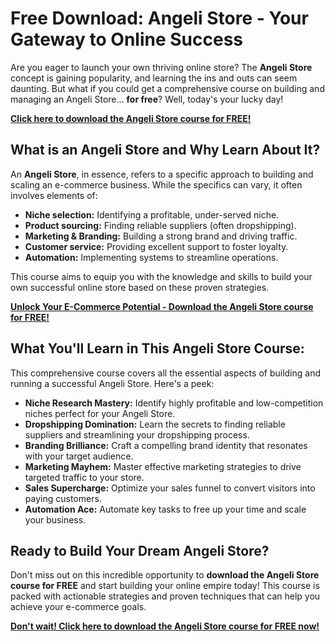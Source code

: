 # Free Download: Angeli Store - Your Gateway to Online Success

Are you eager to launch your own thriving online store? The **Angeli Store** concept is gaining popularity, and learning the ins and outs can seem daunting. But what if you could get a comprehensive course on building and managing an Angeli Store… **for free**?  Well, today's your lucky day!

[**Click here to download the Angeli Store course for FREE!**](https://udemywork.com/angeli-store)

## What is an Angeli Store and Why Learn About It?

An **Angeli Store**, in essence, refers to a specific approach to building and scaling an e-commerce business. While the specifics can vary, it often involves elements of:

*   **Niche selection:** Identifying a profitable, under-served niche.
*   **Product sourcing:** Finding reliable suppliers (often dropshipping).
*   **Marketing & Branding:** Building a strong brand and driving traffic.
*   **Customer service:** Providing excellent support to foster loyalty.
*   **Automation:** Implementing systems to streamline operations.

This course aims to equip you with the knowledge and skills to build your own successful online store based on these proven strategies.

[**Unlock Your E-Commerce Potential - Download the Angeli Store course for FREE!**](https://udemywork.com/angeli-store)

## What You'll Learn in This Angeli Store Course:

This comprehensive course covers all the essential aspects of building and running a successful Angeli Store. Here's a peek:

*   **Niche Research Mastery:** Identify highly profitable and low-competition niches perfect for your Angeli Store.
*   **Dropshipping Domination:** Learn the secrets to finding reliable suppliers and streamlining your dropshipping process.
*   **Branding Brilliance:** Craft a compelling brand identity that resonates with your target audience.
*   **Marketing Mayhem:** Master effective marketing strategies to drive targeted traffic to your store.
*   **Sales Supercharge:** Optimize your sales funnel to convert visitors into paying customers.
*   **Automation Ace:** Automate key tasks to free up your time and scale your business.

## Ready to Build Your Dream Angeli Store?

Don't miss out on this incredible opportunity to **download the Angeli Store course for FREE** and start building your online empire today! This course is packed with actionable strategies and proven techniques that can help you achieve your e-commerce goals.

[**Don't wait! Click here to download the Angeli Store course for FREE now!**](https://udemywork.com/angeli-store)
